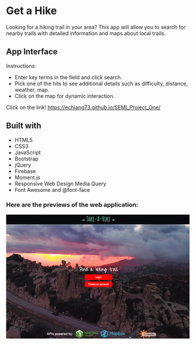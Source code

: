 # Get a Hike

Looking for a hiking trail in your area? This app will allow you to search for nearby trails with detailed information and maps about local trails.

## App Interface
Instructions:
* Enter key terms in the field and click search.
* Pick one of the hits to see additional details such as difficulty, distance, weather, map.
* Click on the map for dynamic interaction.

Click on the link!
https://echiang73.github.io/SEMI_Project_One/

## Built with
* HTML5
* CSS3
* JavaScript
* Bootstrap
* jQuery
* Firebase
* Moment.js
* Responsive Web Design Media Query
* Font Awesome and @font-face

### Here are the previews of the web application:

![](assets/images/webpreview.gif "gif")